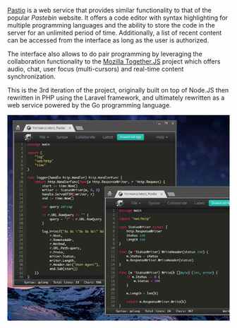 [Pastio](http://cixtor.com/pastio) is a web service that provides similar functionality to that of the popular _Pastebin_ website. It offers a code editor with syntax highlighting for multiple programming languages and the ability to store the code in the server for an unlimited period of time. Additionally, a list of recent content can be accessed from the interface as long as the user is authorized.

The interface also allows to do pair programming by leveraging the collaboration functionality to the [Mozilla Together.JS](https://togetherjs.com/) project which offers audio, chat, user focus (multi-cursors) and real-time content synchronization.

This is the 3rd iteration of the project, originally built on top of Node.JS then rewritten in PHP using the Laravel framework, and ultimately rewritten as a web service powered by the Go programming language.

![Pastio Screenshot](screenshot.png)
